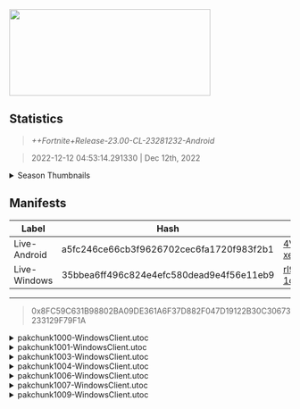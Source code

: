 <div style="pointer-events: none">
  <img style="pointer-events: none" src="https://raw.githubusercontent.com/Tectors/Archive/master/source/dependents/gen.23.00.svg" width="360" height="155">
<div>

## Statistics
> *++Fortnite+Release-23.00-CL-23281232-Android*

> 2022-12-12 04:53:14.291330 | Dec 12th, 2022

<details>
  <summary>Season Thumbnails</summary>

  > Seasonal thumbnails are a season's normal ltms and their photos.

  | Name | ID |
  | - | - |
  | [Zero Build - Duos](https://raw.githubusercontent.com/Tectors/Archive/master/source/dependents/monthly-rotaton/playlist_nobuildbr_duo_23_00.png) | Playlist_NoBuildBR_Duo |
  | [Solo](https://raw.githubusercontent.com/Tectors/Archive/master/source/dependents/monthly-rotaton/playlist_defaultsolo_23_00.png) | Playlist_DefaultSolo |
  | [Zero Build - Trios](https://raw.githubusercontent.com/Tectors/Archive/master/source/dependents/monthly-rotaton/playlist_nobuildbr_trio_23_00.png) | Playlist_NoBuildBR_Trio |
  | [Zero Build - Solo](https://raw.githubusercontent.com/Tectors/Archive/master/source/dependents/monthly-rotaton/playlist_nobuildbr_solo_23_00.png) | Playlist_NoBuildBR_Solo |
</details>

## Manifests
| Label | Hash | Route |
| - | - | - |
| Live-Android | a5fc246ce66cb3f9626702cec6fa1720f983f2b1 | [4VVV-xet_AGiGkqAnUyDM9VmafThzw](https://github.com/Tectors/Archive/blob/master/manifests/4VVV-xet_AGiGkqAnUyDM9VmafThzw.manifest) |
| Live-Windows | 35bbea6ff496c824e4efc580dead9e4f56e11eb9 | [rI9ROK-1oURsD0RM6UqYcNk1sArzAw](https://github.com/Tectors/Archive/blob/master/manifests/rI9ROK-1oURsD0RM6UqYcNk1sArzAw.manifest) |

---

> 0x8FC59C631B98802BA09DE361A6F37D882F047D19122B30C30673233129F79F1A

<details>
  <summary>pakchunk1000-WindowsClient.utoc</summary>

  > FortniteGame/Content/Paks/pakchunk1000-WindowsClient.utoc

  > 0x549B8EB190A664027954CA679019E0D360DC431DE88FA2EEA7678CE0FC40F398

  <img src="https://raw.githubusercontent.com/Tectors/Archive/master/source/dependents/referred/EID_Cherish.svg" width="100"> 
</details>

<details>
  <summary>pakchunk1001-WindowsClient.utoc</summary>

  > FortniteGame/Content/Paks/pakchunk1001-WindowsClient.utoc

  > 0x71A72AA74E6021208782250B34392CAC536551B873E8DC5E5BBA44AFEC69D854

  <img src="https://raw.githubusercontent.com/Tectors/Archive/master/source/dependents/referred/LoadingScreen_Genius.svg" width="100"> 
</details>

<details>
  <summary>pakchunk1003-WindowsClient.utoc</summary>

  > FortniteGame/Content/Paks/pakchunk1003-WindowsClient.utoc

  > 0xE851A6EFF448024AB69D892C97E764B93BC14B3826CFF0F13D0E22B24301C27B

  <img src="https://raw.githubusercontent.com/Tectors/Archive/master/source/dependents/referred/EID_Coping.svg" width="100"> 
</details>

<details>
  <summary>pakchunk1004-WindowsClient.utoc</summary>

  > FortniteGame/Content/Paks/pakchunk1004-WindowsClient.utoc

  > 0x6530AB40A692A70E5D032AB25BF8C6CFE285D8396F497F30096E7FE1D85D153D

  <img src="https://raw.githubusercontent.com/Tectors/Archive/master/source/dependents/referred/Spray_RedOasis.svg" width="100"> <img src="https://raw.githubusercontent.com/Tectors/Archive/master/source/dependents/referred/Character_RedOasisPomegranate.svg" width="100"> <img src="https://raw.githubusercontent.com/Tectors/Archive/master/source/dependents/referred/Character_RedOasisJackfruit.svg" width="100"> <img src="https://raw.githubusercontent.com/Tectors/Archive/master/source/dependents/referred/Character_RedOasisGooseberry.svg" width="100"> <img src="https://raw.githubusercontent.com/Tectors/Archive/master/source/dependents/referred/Character_RedOasisBlackberry.svg" width="100"> <img src="https://raw.githubusercontent.com/Tectors/Archive/master/source/dependents/referred/Character_RedOasisApricot.svg" width="100"> <img src="https://raw.githubusercontent.com/Tectors/Archive/master/source/dependents/referred/Backpack_RedOasis.svg" width="100"> 
</details>

<details>
  <summary>pakchunk1006-WindowsClient.utoc</summary>

  > FortniteGame/Content/Paks/pakchunk1006-WindowsClient.utoc

  > 0x5B93AF10B750B5C5FEA1BEB526BCA250544C98A5A985A820DB467CE2A8386AE7

  <img src="https://raw.githubusercontent.com/Tectors/Archive/master/source/dependents/referred/Pickaxe_Silencer.svg" width="100"> <img src="https://raw.githubusercontent.com/Tectors/Archive/master/source/dependents/referred/LoadingScreen_Silencer.svg" width="100"> <img src="https://raw.githubusercontent.com/Tectors/Archive/master/source/dependents/referred/Character_Silencer.svg" width="100"> <img src="https://raw.githubusercontent.com/Tectors/Archive/master/source/dependents/referred/Backpack_Silencer.svg" width="100"> 
</details>

<details>
  <summary>pakchunk1007-WindowsClient.utoc</summary>

  > FortniteGame/Content/Paks/pakchunk1007-WindowsClient.utoc

  > 0xEA02C6D5440770C78212B7D397A64D03BF02CC5D9BA01C73C5F17518FAA73D21

  <img src="https://raw.githubusercontent.com/Tectors/Archive/master/source/dependents/referred/EID_Iconic.svg" width="100"> 
</details>

<details>
  <summary>pakchunk1009-WindowsClient.utoc</summary>

  > FortniteGame/Content/Paks/pakchunk1009-WindowsClient.utoc

  > 0xA9A641DD0FBA90A4ED94EE1A19606C9E34B10B05F7926AFCA0E17FD900D9DAA7

  <img src="https://raw.githubusercontent.com/Tectors/Archive/master/source/dependents/referred/Spray_BasilStrong_Pickaxe.svg" width="100"> <img src="https://raw.githubusercontent.com/Tectors/Archive/master/source/dependents/referred/Pickaxe_Basil.svg" width="100"> <img src="https://raw.githubusercontent.com/Tectors/Archive/master/source/dependents/referred/EID_BasilStrong.svg" width="100"> <img src="https://raw.githubusercontent.com/Tectors/Archive/master/source/dependents/referred/Character_BasilStrong.svg" width="100"> <img src="https://raw.githubusercontent.com/Tectors/Archive/master/source/dependents/referred/Backpack_Basil.svg" width="100"> 
</details>

